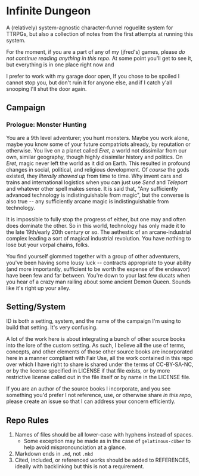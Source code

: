 # Infinite Dungeon

A (relatively) system-agnostic character-funnel roguelite system for TTRPGs, but also a collection of notes from the
first attempts at running this system.

For the moment, if you are a part of any of my (jfred's) games, please _do not continue reading anything in this repo_.
At some point you'll get to see it, but everything is in one place right now and 

I prefer to work with my garage door open, If you chose to be spoiled I cannot stop you, but don't ruin it for anyone else,
and if I catch y'all snooping I'll shut the door again.

## Campaign

### Prologue: Monster Hunting

You are a 9th level adventurer; you hunt monsters. Maybe you work alone, maybe you know some of your future compatriots
already, by reputation or otherwise. You live on a planet called _Eret_, a world not dissimilar from our own, similar
geography, though highly dissimilar history and politics. On _Eret_, magic never left the world as it did on Earth. This
resulted in profound changes in social, political, and religious development. Of _course_ the gods existed, they
_literally showed up_ from time to time. Why invent cars and trains and international logistics when you can just use
_Send_ and _Teleport_ and whatever other spell makes sense. It is said that, "Any sufficiently advanced technology is
indistinguishable from magic", but the converse is also true -- any sufficiently arcane magic is indistinguishable from
technology.

It is impossible to fully stop the progress of either, but one may and often does dominate the other. So in this world,
technology has only made it to the late 19th/early 20th century or so. The aethestic of an arcane-industrial complex
leading a sort of magical industrial revolution. You have nothing to lose but your vorpal chains, folks.

You find yourself glommed together with a group of other adventurers, you've been having some lousy luck -- contracts
appropriate to your ability (and more importantly, sufficient to be worth the expense of the endeavor) have been few and
far between. You're down to your last few ducats when you hear of a crazy man railing about some ancient Demon Queen.
Sounds like it's right up your alley.


## Setting/System

ID is both a setting, system, and the name of the campaign I'm using to build that setting. It's very confusing.

A lot of the work here is about integrating a bunch of other source books into the lore of the custom setting. As such,
I believe all the use of terms, concepts, and other elements of those other source books are incorporated here in a
manner compliant with Fair Use, all the work contained in this repo over which I have right to share is shared under the
terms of CC-BY-SA-NC, or by the license specified in LICENSE if that file exists, or by more restrictive license called
out in the file itself or by name in the LICENSE file.

If you are an author of the source books I incorporate, and you see something you'd prefer I not reference, use, or
otherwise share _in this repo_, please create an issue so that I can address your concern efficiently.

## Repo Rules

1. Names of files should be all lower-case with hyphens instead of spaces.
    - Some exception may be made as in the case of `gelatinous-cUber` to help avoid mispronounciation at a glance.
2. Markdown ends in `.md`, not `.mkd`
3. Cited, included, or referenced works should be added to REFERENCES, ideally with backlinking but this is not a
   requirement.
